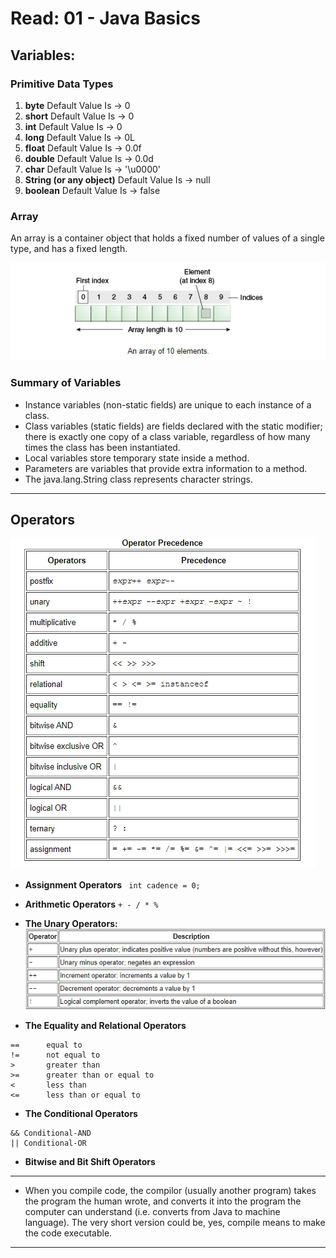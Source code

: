# Read: 01 - Java Basics
  
## Variables:

### Primitive Data Types

1. **byte** Default Value Is -> 	0
2. **short** Default Value Is -> 	0
3. **int** Default Value Is -> 	    0
4. **long** Default Value Is -> 	0L
5. **float** Default Value Is -> 	0.0f
6. **double** Default Value Is -> 	0.0d
7. **char** Default Value Is -> 	'\u0000'
8. **String (or any object)** Default Value Is ->   	null
9. **boolean** Default Value Is -> 	false

### Array

An array is a container object that holds a fixed number of values of a single type, and has a fixed length.

![Array](../img/array.png)

### Summary of Variables

- Instance variables (non-static fields) are unique to each instance of a class.
- Class variables (static fields) are fields declared with the static modifier; there is exactly one copy of a class variable, regardless of how many times the class has been instantiated. 
- Local variables store temporary state inside a method.
- Parameters are variables that provide extra information to a method.
- The java.lang.String class represents character strings. 

---
 
## Operators

![Operators](../img/Operators.png)

- **Assignment Operators** ` int cadence = 0;`
- **Arithmetic Operators**  `+ - / * %`
- **The Unary Operators:** 
![Unary](../img/Unary.png)

- **The Equality and Relational Operators** 
```
==      equal to
!=      not equal to
>       greater than
>=      greater than or equal to
<       less than
<=      less than or equal to
```
- **The Conditional Operators**
```
&& Conditional-AND
|| Conditional-OR
```
- **Bitwise and Bit Shift Operators**

---
- When you compile code, the compilor (usually another program) takes the program the human wrote, and converts it into the program the computer can understand (i.e. converts from Java to machine language). The very short version could be, yes, compile means to make the code executable.

---
